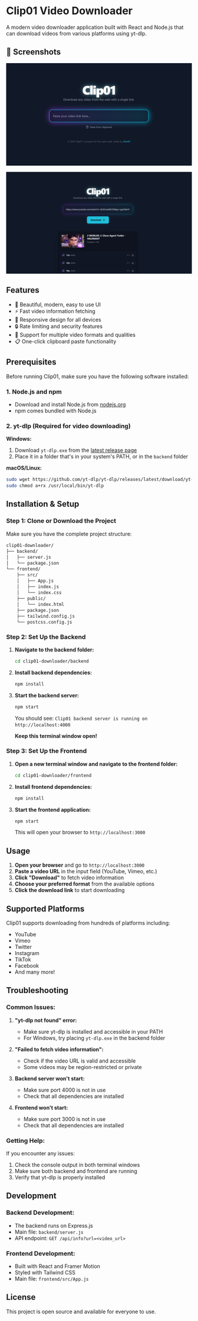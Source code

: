 # Clip01 Video Downloader

A modern video downloader application built with React and Node.js that can download videos from various platforms using yt-dlp.

## 📸 Screenshots

![Home Page](scs1.png)

![Download Panel](scs2.png)
## Features

- 🎨 Beautiful, modern, easy to use UI
- ⚡ Fast video information fetching
- 📱 Responsive design for all devices
- 🔒 Rate limiting and security features
- 🎯 Support for multiple video formats and qualities
- 📋 One-click clipboard paste functionality

## Prerequisites

Before running Clip01, make sure you have the following software installed:

### 1. Node.js and npm
- Download and install Node.js from [nodejs.org](https://nodejs.org/)
- npm comes bundled with Node.js

### 2. yt-dlp (Required for video downloading)

**Windows:**
1. Download `yt-dlp.exe` from the [latest release page](https://github.com/yt-dlp/yt-dlp/releases/latest)
2. Place it in a folder that's in your system's PATH, or in the `backend` folder

**macOS/Linux:**
```bash
sudo wget https://github.com/yt-dlp/yt-dlp/releases/latest/download/yt-dlp -O /usr/local/bin/yt-dlp
sudo chmod a+rx /usr/local/bin/yt-dlp
```

## Installation & Setup

### Step 1: Clone or Download the Project
Make sure you have the complete project structure:
```
clip01-downloader/
├── backend/
│   ├── server.js
│   └── package.json
└── frontend/
    ├── src/
    │   ├── App.js
    │   ├── index.js
    │   └── index.css
    ├── public/
    │   └── index.html
    ├── package.json
    ├── tailwind.config.js
    └── postcss.config.js
```

### Step 2: Set Up the Backend

1. **Navigate to the backend folder:**
   ```bash
   cd clip01-downloader/backend
   ```

2. **Install backend dependencies:**
   ```bash
   npm install
   ```

3. **Start the backend server:**
   ```bash
   npm start
   ```

   You should see: `Clip01 backend server is running on http://localhost:4000`

   **Keep this terminal window open!**

### Step 3: Set Up the Frontend

1. **Open a new terminal window and navigate to the frontend folder:**
   ```bash
   cd clip01-downloader/frontend
   ```

2. **Install frontend dependencies:**
   ```bash
   npm install
   ```

3. **Start the frontend application:**
   ```bash
   npm start
   ```

   This will open your browser to `http://localhost:3000`

## Usage

1. **Open your browser** and go to `http://localhost:3000`
2. **Paste a video URL** in the input field (YouTube, Vimeo, etc.)
3. **Click "Download"** to fetch video information
4. **Choose your preferred format** from the available options
5. **Click the download link** to start downloading

## Supported Platforms

Clip01 supports downloading from hundreds of platforms including:
- YouTube
- Vimeo
- Twitter
- Instagram
- TikTok
- Facebook
- And many more!

## Troubleshooting

### Common Issues:

1. **"yt-dlp not found" error:**
   - Make sure yt-dlp is installed and accessible in your PATH
   - For Windows, try placing `yt-dlp.exe` in the backend folder

2. **"Failed to fetch video information":**
   - Check if the video URL is valid and accessible
   - Some videos may be region-restricted or private

3. **Backend server won't start:**
   - Make sure port 4000 is not in use
   - Check that all dependencies are installed

4. **Frontend won't start:**
   - Make sure port 3000 is not in use
   - Check that all dependencies are installed

### Getting Help:

If you encounter any issues:
1. Check the console output in both terminal windows
2. Make sure both backend and frontend are running
3. Verify that yt-dlp is properly installed

## Development

### Backend Development:
- The backend runs on Express.js
- Main file: `backend/server.js`
- API endpoint: `GET /api/info?url=<video_url>`

### Frontend Development:
- Built with React and Framer Motion
- Styled with Tailwind CSS
- Main file: `frontend/src/App.js`

## License

This project is open source and available for everyone to use.
